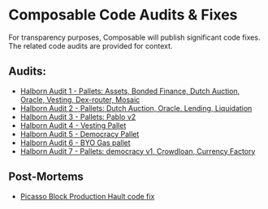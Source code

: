# Composable Code Audits & Fixes

For transparency purposes, Composable will publish significant code fixes. 
The related code audits are provided for context.

## Audits:

- [Halborn Audit 1 - Pallets: Assets, Bonded Finance, Dutch Auction, Oracle, Vesting, Dex-router, Mosaic](./halborn/halborn-audit1-pallets-assets-bondedFinance-dutchAuction-oracle-vesting-dexRouter-mosaic.pdf)
- [Halborn Audit 2 - Pallets: Dutch Auction, Oracle, Lending, Liquidation](./halborn/halborn-audit2-pallets-dutchAuction-oracle-lending-liquidation.pdf)
- [Halborn Audit 3 - Pallets: Pablo v2](./halborn/halborn-audit3-pallets-pabloV2.pdf)
- [Halborn Audit 4 - Vesting Pallet](./halborn/halborn-audit4-pallet-vesting.pdf)
- [Halborn Audit 5 - Democracy Pallet](halborn/halborn-audit5-pallet-democracy.pdf)
- [Halborn Audit 6 - BYO Gas pallet](halborn/halborn-audit6-pallet-byog.pdf)
- [Halborn Audit 7 - Pallets: democracy v1, Crowdloan, Currency Factory](./halborn/halborn-audit7-pallets-democracyV1-crowdloan-currencyFactory.pdf)

## Post-Mortems

- [Picasso Block Production Hault code fix](post-mortems/picasso-block-production-halt-code-fix/README.md)